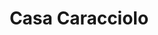 ---
title: "Casa Caracciolo"
url: /ciudad-autonoma-de-buenos-aires/casa-caracciolo/
shop: aparato
---